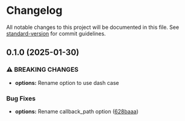 # Changelog

All notable changes to this project will be documented in this file. See [standard-version](https://github.com/conventional-changelog/standard-version) for commit guidelines.

## 0.1.0 (2025-01-30)


### ⚠ BREAKING CHANGES

* **options:** Rename option to use dash case

### Bug Fixes

* **options:** Rename callback_path option ([628baaa](https://github.com/mokkapps/changelog-generator-demo/commits/628baaad0104631068396e88fb288f52383eaa14))
